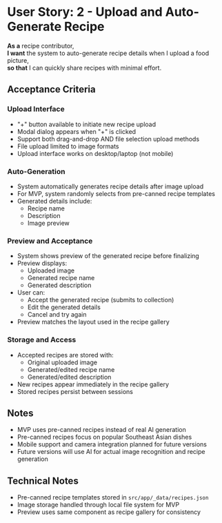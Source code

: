 # User Story: 2 - Upload and Auto-Generate Recipe

**As a** recipe contributor,  
**I want** the system to auto-generate recipe details when I upload a food picture,  
**so that** I can quickly share recipes with minimal effort.

## Acceptance Criteria

### Upload Interface
* "+" button available to initiate new recipe upload
* Modal dialog appears when "+" is clicked
* Support both drag-and-drop AND file selection upload methods
* File upload limited to image formats
* Upload interface works on desktop/laptop (not mobile)

### Auto-Generation
* System automatically generates recipe details after image upload
* For MVP, system randomly selects from pre-canned recipe templates
* Generated details include:
  - Recipe name
  - Description
  - Image preview

### Preview and Acceptance
* System shows preview of the generated recipe before finalizing
* Preview displays:
  - Uploaded image
  - Generated recipe name
  - Generated description
* User can:
  - Accept the generated recipe (submits to collection)
  - Edit the generated details
  - Cancel and try again
* Preview matches the layout used in the recipe gallery

### Storage and Access
* Accepted recipes are stored with:
  - Original uploaded image
  - Generated/edited recipe name
  - Generated/edited description
* New recipes appear immediately in the recipe gallery
* Stored recipes persist between sessions

## Notes
* MVP uses pre-canned recipes instead of real AI generation
* Pre-canned recipes focus on popular Southeast Asian dishes
* Mobile support and camera integration planned for future versions
* Future versions will use AI for actual image recognition and recipe generation

## Technical Notes
* Pre-canned recipe templates stored in `src/app/_data/recipes.json`
* Image storage handled through local file system for MVP
* Preview uses same component as recipe gallery for consistency